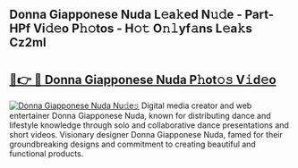 ## Donna Giapponese Nuda L𝚎a𝚔ed N𝚞𝚍e - Part-HPf Vi𝚍𝚎o P𝚑𝚘tos - H𝚘𝚝 O𝚗𝚕yf𝚊ns L𝚎a𝚔s Cz2ml

# <h2><a href="http://kf5km55.oniu.top/?m=Donna+Giapponese+Nuda">🔗👉 🔴 Donna Giapponese Nuda P𝚑ot𝚘𝚜 V𝚒d𝚎o</a></h2>

[![Donna Giapponese Nuda Nu𝚍e𝚜](https://i.imgur.com/0qMVB7G.gif)](http://kf5km55.oniu.top/?m=Donna+Giapponese+Nuda)
Digital media creator and web entertainer Donna Giapponese Nuda, known for distributing dance and lifestyle knowledge through solo and collaborative dance presentations and short videos. Visionary designer Donna Giapponese Nuda, famed for their groundbreaking designs and commitment to creating beautiful and functional products.  
